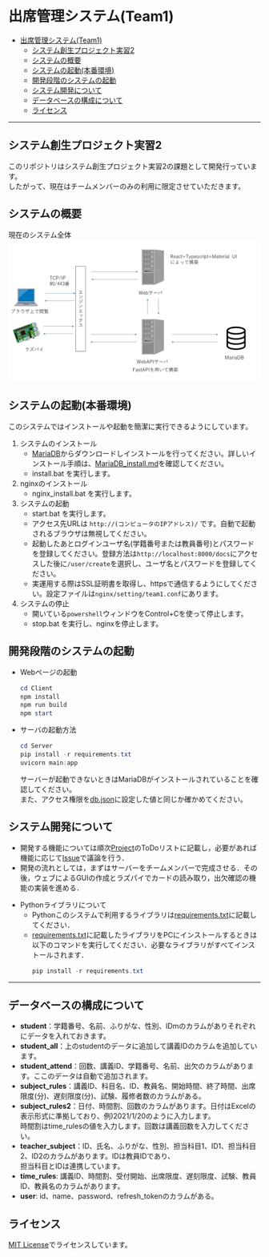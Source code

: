 # 出席管理システム(Team1)

- [出席管理システム(Team1)](#出席管理システムteam1)
  - [システム創生プロジェクト実習2](#システム創生プロジェクト実習2)
  - [システムの概要](#システムの概要)
  - [システムの起動(本番環境)](#システムの起動本番環境)
  - [開発段階のシステムの起動](#開発段階のシステムの起動)
  - [システム開発について](#システム開発について)
  - [データベースの構成について](#データベースの構成について)
  - [ライセンス](#ライセンス)
___
## システム創生プロジェクト実習2
このリポジトリはシステム創生プロジェクト実習2の課題として開発行っています。  
したがって、現在はチームメンバーのみの利用に限定させていただきます。
## システムの概要
現在のシステム全体  
![](./img/Summary.jpg)

## システムの起動(本番環境)
このシステムではインストールや起動を簡潔に実行できるようにしています。  
1. システムのインストール
   - [MariaDB](https://downloads.mariadb.org/mariadb/+releases/)からダウンロードしインストールを行ってください。詳しいインストール手順は、[MariaDB_install.md](./MariaDB_install.md)を確認してください。
   - install.bat を実行します。
2. nginxのインストール
   - nginx_install.bat を実行します。
3. システムの起動
   - start.bat を実行します。
   - アクセス先URLは `http://(コンピュータのIPアドレス)/` です。自動で起動されるブラウザは無視してください。
   - 起動したあとログインユーザ名(学籍番号または教員番号)とパスワードを登録してください。登録方法は`http://localhost:8000/docs`にアクセスした後に`/user/create`を選択し、ユーザ名とパスワードを登録してください。
   - 実運用する際はSSL証明書を取得し、httpsで通信するようにしてください。設定ファイルは`nginx/setting/team1.conf`にあります。
4. システムの停止
   - 開いている`powershell`ウィンドウをControl+Cを使って停止します。
   - stop.bat を実行し、nginxを停止します。
## 開発段階のシステムの起動
- Webページの起動
  ```powershell
  cd Client
  npm install
  npm run build
  npm start
  ```
- サーバの起動方法
  ```powershell
  cd Server
  pip install -r requirements.txt
  uvicorn main:app
  ```
  サーバーが起動できないときはMariaDBがインストールされていることを確認してください。  
  また、アクセス権限を[db.json](./Server/DB/db.json)に設定した値と同じか確かめてください。
## システム開発について
* 開発する機能については順次[Project](https://github.com/stuayu/team1/projects)のToDoリストに記載し，必要があれば機能に応じて[Issue](https://github.com/stuayu/team1/issues)で議論を行う．
* 開発の流れとしては，まずはサーバーをチームメンバーで完成させる．その後，ウェブによるGUIの作成とラズパイでカードの読み取り，出欠確認の機能の実装を進める．
- Pythonライブラリについて
  - Pythonこのシステムで利用するライブラリは[requirements.txt](./requirements.txt)に記載してください．
  - [requirements.txt](./requirements.txt)に記載したライブラリをPCにインストールするときは以下のコマンドを実行してください．必要なライブラリがすべてインストールされます．
    ```powershell
    pip install -r requirements.txt
    ```
___
## データベースの構成について

- **student**：学籍番号、名前、ふりがな、性別、IDmのカラムがありそれぞれにデータを入れておきます。
- **student_all**：上のstudentのデータに追加して講義IDのカラムを追加しています。
- **student_attend**：回数、講義ID、学籍番号、名前、出欠のカラムがあります。ここのデータは自動で追加されます。
- **subject_rules**：講義ID、科目名、ID、教員名、開始時間、終了時間、出席限度(分)、遅刻限度(分)、試験、履修者数のカラムがある。
- **subject_rules2**：日付、時間割、回数のカラムがあります。日付はExcelの表示形式に準拠しており、例)2021/1/20のように入力します。  
                      時間割はtime_rulesの値を入力します。回数は講義回数を入力してください。
- **teacher_subject**：ID、氏名、ふりがな、性別、担当科目1、ID1、担当科目2、ID2のカラムがあります。IDは教員IDであり、  
                      担当科目とIDは連携しています。
- **time_rules**: 講義ID、時間割、受付開始、出席限度、遅刻限度、試験、教員ID、教員名のカラムがあります。
- **user**: id、name、password、refresh_tokenのカラムがある。
## ライセンス
[MIT License](./LICENSE)でライセンスしています。
